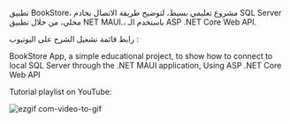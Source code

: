 
تطبيق BookStore، مشروع تعليمي بسيط، لتوضيح طريقة الاتصال بخادم SQL Server محلي، من خلال تطبيق NET MAUI.، باستخدم الـ ASP .NET Core Web API.

رابط قائمة تشغيل الشرح على اليوتيوب : 


BookStore App, a simple educational project, to show how to connect to local SQL Server through the .NET MAUI application, Using ASP .NET Core Web API

Tutorial playlist on YouTube:



![ezgif com-video-to-gif](https://github.com/omarheaba/BooksStoreWebAPI/assets/77030253/ecfe0615-cb4d-4412-ae63-d2f48d27f41b)

